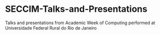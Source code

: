 # SECCIM-Talks-and-Presentations
Talks and presentations from Academic Week of Computing performed at Universidade Federal Rural do Rio de Janeiro
